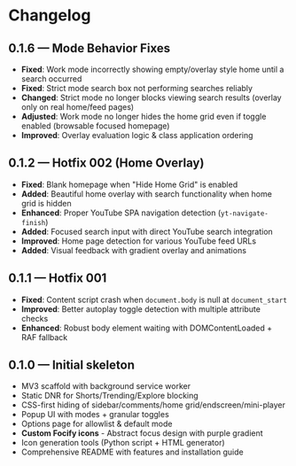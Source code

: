 # Changelog

## 0.1.6 — Mode Behavior Fixes
- **Fixed**: Work mode incorrectly showing empty/overlay style home until a search occurred
- **Fixed**: Strict mode search box not performing searches reliably
- **Changed**: Strict mode no longer blocks viewing search results (overlay only on real home/feed pages)
- **Adjusted**: Work mode no longer hides the home grid even if toggle enabled (browsable focused homepage)
- **Improved**: Overlay evaluation logic & class application ordering

## 0.1.2 — Hotfix 002 (Home Overlay)
- **Fixed**: Blank homepage when "Hide Home Grid" is enabled
- **Added**: Beautiful home overlay with search functionality when home grid is hidden
- **Enhanced**: Proper YouTube SPA navigation detection (`yt-navigate-finish`)
- **Added**: Focused search input with direct YouTube search integration
- **Improved**: Home page detection for various YouTube feed URLs
- **Added**: Visual feedback with gradient overlay and animations

## 0.1.1 — Hotfix 001
- **Fixed**: Content script crash when `document.body` is null at `document_start`
- **Improved**: Better autoplay toggle detection with multiple attribute checks
- **Enhanced**: Robust body element waiting with DOMContentLoaded + RAF fallback

## 0.1.0 — Initial skeleton
- MV3 scaffold with background service worker
- Static DNR for Shorts/Trending/Explore blocking
- CSS-first hiding of sidebar/comments/home grid/endscreen/mini-player
- Popup UI with modes + granular toggles
- Options page for allowlist & default mode
- **Custom Focify icons** - Abstract focus design with purple gradient
- Icon generation tools (Python script + HTML generator)
- Comprehensive README with features and installation guide
